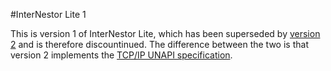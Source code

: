 ﻿#InterNestor Lite 1

This is version 1 of InterNestor Lite, which has been superseded by [version 2](../INL) and is therefore discountinued. The difference between the two is that version 2 implements the [TCP/IP UNAPI specification](http://konamiman.com/msx/msx-e.html#tcpipunapi).
